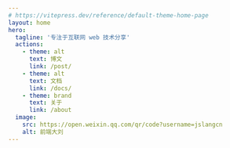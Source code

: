 ```yaml
---
# https://vitepress.dev/reference/default-theme-home-page
layout: home
hero:
  tagline: '专注于互联网 web 技术分享'
  actions:
    - theme: alt
      text: 博文
      link: /post/
    - theme: alt
      text: 文档
      link: /docs/
    - theme: brand
      text: 关于
      link: /about
  image:
    src: https://open.weixin.qq.com/qr/code?username=jslangcn
    alt: 前端大刘
---
```


<style>
:root {
  --vp-home-hero-name-color: transparent;
  --vp-home-hero-name-background: -webkit-linear-gradient(120deg, #bd34fe 30%, #41d1ff);

  --vp-home-hero-image-background-image: linear-gradient(-45deg, #bd34fe 50%, #47caff 50%);
  --vp-home-hero-image-filter: blur(44px);
}
</style>
